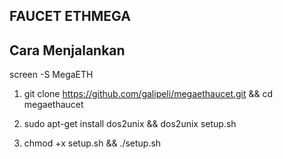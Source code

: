 ## FAUCET ETHMEGA
## Cara Menjalankan

screen -S MegaETH

1. git clone https://github.com/galipeli/megaethaucet.git && cd megaethaucet

2. sudo apt-get install dos2unix && dos2unix setup.sh

3. chmod +x setup.sh && ./setup.sh
